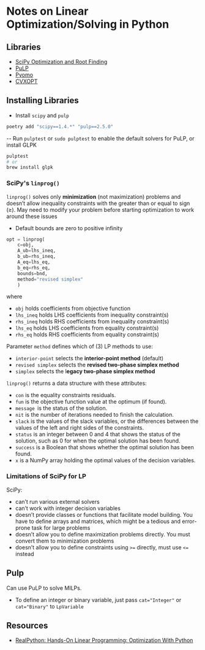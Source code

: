 # Notes on Linear Optimization/Solving in Python

## Libraries

- [SciPy Optimization and Root Finding](https://docs.scipy.org/doc/scipy/reference/optimize.html)
- [PuLP](https://www.coin-or.org/PuLP/solvers.html)
- [Pyomo](https://pyomo.readthedocs.io/en/stable/solving_pyomo_models.html#supported-solvers)
- [CVXOPT](https://cvxopt.org/userguide/coneprog.html#optional-solvers)


## Installing Libraries

- Install `scipy` and `pulp`

```bash
poetry add "scipy==1.4.*" "pulp==2.5.0"
```

-- Run `pulptest` or `sudo pulptest` to enable the default solvers for PuLP, or install GLPK

```bash
pulptest
# or
brew install glpk
```

### SciPy's `linprog()`

`linprog()` solves only **minimization** (not maximization) problems and doesn’t allow inequality constraints with the greater than or equal to sign (≥). May need to modify your problem before starting optimization to work around these issues

- Default bounds are zero to positive infinity


```python
opt = linprog(
    c=obj, 
    A_ub=lhs_ineq, 
    b_ub=rhs_ineq,
    A_eq=lhs_eq, 
    b_eq=rhs_eq, 
    bounds=bnd,
    method="revised simplex"
    )
```

where

- `obj` holds coefficients from objective function
- `lhs_ineq` holds LHS coefficients from inequality constraint(s)
- `rhs_ineq` holds RHS coefficients from inequality constraint(s)
- `lhs_eq` holds LHS coefficients from equality constraint(s)
- `rhs_eq` holds RHS coefficients from equality constraint(s)

Parameter `method` defines which of (3) LP methods to use:

- `interior-point` selects the **interior-point method** (default)
- `revised simplex` selects the **revised two-phase simplex method**
- `simplex` selects the l**egacy two-phase simplex method**

`linprog()` returns a data structure with these attributes:

- `con` is the equality constraints residuals.
- `fun` is the objective function value at the optimum (if found).
- `message `is the status of the solution.
- `nit` is the number of iterations needed to finish the calculation.
- `slack` is the values of the slack variables, or the differences between the values of the left and right sides of the constraints.
- `status` is an integer between 0 and 4 that shows the status of the solution, such as 0 for when the optimal solution has been found.
- `success` is a Boolean that shows whether the optimal solution has been found.
- `x` is a NumPy array holding the optimal values of the decision variables.

### Limitations of SciPy for LP

SciPy:

- can’t run various external solvers
- can’t work with integer decision variables
- doesn’t provide classes or functions that facilitate model building. You have to define arrays and matrices, which might be a tedious and error-prone task for large problems
- doesn’t allow you to define maximization problems directly. You must convert them to minimization problems
- doesn’t allow you to define constraints using `>=` directly, must use `<=` instead

## Pulp

Can use PuLP to solve MILPs. 

- To define an integer or binary variable, just pass `cat="Integer"` or `cat="Binary"` to `LpVariable`


## Resources

- [RealPython: Hands-On Linear Programming: Optimization With Python](https://realpython.com/linear-programming-python/)

